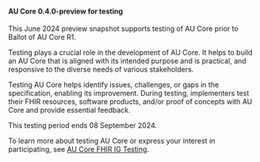 <div class="stu-note" markdown="1">

#### AU Core 0.4.0-preview for testing 

This June 2024 preview snapshot supports testing of AU Core prior to Ballot of AU Core R1.

Testing plays a crucial role in the development of AU Core. It helps to build an AU Core that is aligned with its intended purpose and is practical, and responsive to the diverse needs of various stakeholders.  

Testing AU Core helps identify issues, challenges, or gaps in the specification, enabling its improvement. During testing, implementers test their FHIR resources, software products, and/or proof of concepts with AU Core and provide essential feedback.

This testing period ends 08 September 2024.

To learn more about testing AU Core or express your interest in participating, see [AU Core FHIR IG Testing](https://confluence.hl7.org/display/HAFWG/AU+Core+FHIR+IG+Testing).

</div><!-- stu-note -->



